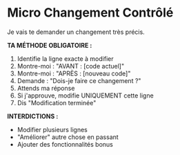 # Micro Changement Contrôlé

Je vais te demander un changement très précis.

**TA MÉTHODE OBLIGATOIRE :**

1. Identifie la ligne exacte à modifier
2. Montre-moi : "AVANT : [code actuel]"
3. Montre-moi : "APRÈS : [nouveau code]"
4. Demande : "Dois-je faire ce changement ?"
5. Attends ma réponse
6. Si j'approuve, modifie UNIQUEMENT cette ligne
7. Dis "Modification terminée"

**INTERDICTIONS :**

- Modifier plusieurs lignes
- "Améliorer" autre chose en passant
- Ajouter des fonctionnalités bonus
